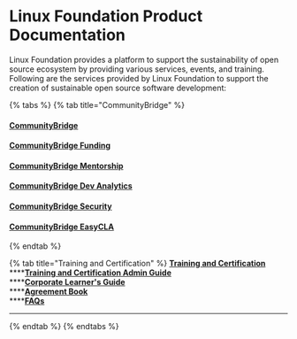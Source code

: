 # Linux Foundation Product Documentation

Linux Foundation provides a platform to support the sustainability of open source ecosystem by providing various services, events, and training. Following are the services provided by Linux Foundation to support the creation of sustainable open source software development:

{% tabs %}
{% tab title="CommunityBridge" %}
#### [CommunityBridge](communitybridge-1/)

#### [CommunityBridge Funding](communitybridge-1/communitybridge-funding/)

#### [CommunityBridge Mentorship](communitybridge-1/communitybridge-mentorship/)

#### [CommunityBridge Dev Analytics](communitybridge-1/dev-analytics-getting-started/)

#### [CommunityBridge Security](communitybridge-1/communitybridge-security/)

#### [CommunityBridge EasyCLA](communitybridge-1/communitybridge-easycla.md)
{% endtab %}

{% tab title="Training and Certification" %}
[**Training and Certification**](training-and-certification/)  
****[**Training and Certification Admin Guide**](training-and-certification/panorama-manager-manual/training-and-certification-admin-guide.md)  
****[**Corporate Learner's Guide**](training-and-certification/panorama-manager-manual/corporate-learners-guide.md)  
****[**Agreement Book** ](training-and-certification/corporate-learners-manual/linux-foundation-global-certification-and-confidentiality-agreement.md)  
****[**FAQs**](training-and-certification/corporate-learners-manual/frequently-asked-questions-cka-and-ckad.md)  
****
{% endtab %}
{% endtabs %}





